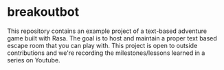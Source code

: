 # breakoutbot
This repository contains an example project of a text-based adventure game built with Rasa. 
The goal is to host and maintain a proper text based escape room that you can play with. 
This project is open to outside contributions and we're recording the milestones/lessons learned in a series on Youtube.


